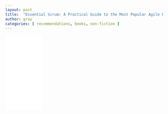 ```yaml
---
layout: post
title:  "Essential Scrum: A Practical Guide to the Most Popular Agile Process"
author: gray
categories: [ recommendations, books, non-fiction ]
---
```

<iframe sandbox="allow-popups allow-scripts allow-modals allow-forms allow-same-origin" style="width:120px;height:240px;" marginwidth="0" marginheight="0" scrolling="no" frameborder="0" src="//ws-na.amazon-adsystem.com/widgets/q?ServiceVersion=20070822&OneJS=1&Operation=GetAdHtml&MarketPlace=US&source=ss&ref=as_ss_li_til&ad_type=product_link&tracking_id=grayinfilm-20&language=en_US&marketplace=amazon&region=US&placement=B008NAKA5O&asins=B008NAKA5O&linkId=2095c8c9efeccb5221ed39ea487c1ba9&show_border=true&link_opens_in_new_window=true"></iframe>